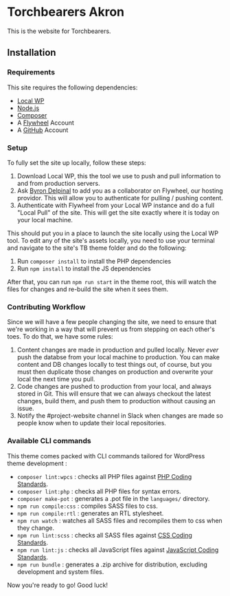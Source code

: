 # Torchbearers Akron

This is the website for Torchbearers.

Installation
---------------

### Requirements

This site requires the following dependencies:

- [Local WP](https://localwp.com/)
- [Node.js](https://nodejs.org/)
- [Composer](https://getcomposer.org/)
- A [Flywheel](https://getflywheel.com/) Account
- A [GitHub](https://github.com/) Account

### Setup

To fully set the site up locally, follow these steps:

1. Download Local WP, this the tool we use to push and pull information to and from production servers.
2. Ask [Byron Delpinal](mailto:byronddelpinal@gmail.com) to add you as a collaborator on Flywheel, our hosting providor. This will allow you to authenticate for pulling / pushing content.
3. Authenticate with Flywheel from your Local WP instance and do a full "Local Pull" of the site. This will get the site exactly where it is today on your local machine.

This should put you in a place to launch the site locally using the Local WP tool. To edit any of the site's assets locally, you need to use your terminal and navigate to the site's TB theme folder and do the following:

1. Run `composer install` to install the PHP dependencies
2. Run `npm install` to install the JS dependencies

After that, you can run `npm run start` in the theme root, this will watch the files for changes and re-build the site when it sees them.

### Contributing Workflow
Since we will have a few people changing the site, we need to ensure that we're working in a way that will prevent us from stepping on each other's toes. To do that, we have some rules:

1. Content changes are made in production and pulled locally. Never *ever* push the databse from your local machine to production. You can make content and DB changes locally to test things out, of course, but you must then duplicate those changes on production and overwrite your local the next time you pull.
2. Code changes are pushed to production from your local, and always stored in Git. This will ensure that we can always checkout the latest changes, build them, and push them to production without causing an issue.
3. Notify the #project-website channel in Slack when changes are made so people know when to update their local repositories.

### Available CLI commands

This theme comes packed with CLI commands tailored for WordPress theme development :

- `composer lint:wpcs` : checks all PHP files against [PHP Coding Standards](https://developer.wordpress.org/coding-standards/wordpress-coding-standards/php/).
- `composer lint:php` : checks all PHP files for syntax errors.
- `composer make-pot` : generates a .pot file in the `languages/` directory.
- `npm run compile:css` : compiles SASS files to css.
- `npm run compile:rtl` : generates an RTL stylesheet.
- `npm run watch` : watches all SASS files and recompiles them to css when they change.
- `npm run lint:scss` : checks all SASS files against [CSS Coding Standards](https://developer.wordpress.org/coding-standards/wordpress-coding-standards/css/).
- `npm run lint:js` : checks all JavaScript files against [JavaScript Coding Standards](https://developer.wordpress.org/coding-standards/wordpress-coding-standards/javascript/).
- `npm run bundle` : generates a .zip archive for distribution, excluding development and system files.

Now you're ready to go! Good luck!
